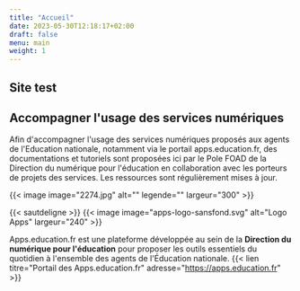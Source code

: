 ```yaml
---
title: "Accueil"
date: 2023-05-30T12:18:17+02:00
draft: false
menu: main
weight: 1
---
```


## Site test  

## Accompagner l'usage des services numériques
 
Afin d'accompagner l'usage des services numériques proposés aux agents de l'Education nationale, notamment via le portail apps.education.fr, des documentations et tutoriels sont proposées ici par le Pole FOAD de la Direction du numérique pour l'éducation en collaboration avec les porteurs de projets des services.
Les ressources sont régulièrement mises à jour.  
  
{{< image image="2274.jpg" alt="" legende="" largeur="300" >}}  

  
{{< sautdeligne >}} 
{{< image image="apps-logo-sansfond.svg" alt="Logo Apps" largeur="240" >}}  

Apps.education.fr est une plateforme développée au sein de la <b>Direction du numérique pour l'éducation</b> pour proposer les outils essentiels du quotidien à l'ensemble des agents de l'Éducation nationale. 
{{< lien titre="Portail des Apps.education.fr" adresse="https://apps.education.fr" >}}  

 


